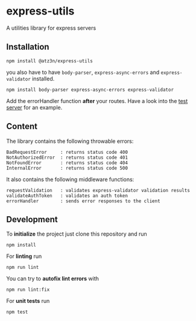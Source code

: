 # express-utils
A utilities library for express servers


## Installation

```
npm install @atz3n/express-utils
```

you also have to have `body-parser`, `express-async-errors` and `express-validator` installed.
```
npm install body-parser express-async-errors express-validator
```

Add the errorHandler function **after** your routes. Have a look into the [test server](./test/test-server/app.ts) for an example.


## Content

The library contains the following throwable errors:

```
BadRequestError     : returns status code 400
NotAuthorizedError  : returns status code 401
NotFoundError       : returns status code 404
InternalError       : returns status code 500
```


It also contains the following middleware functions:
```
requestValidation   : validates express-validator validation results
validateAuthToken   : validates an auth token
errorHandler        : sends error responses to the client
```


## Development

To **initialize** the project just clone this repository and run
```
npm install
```

For **linting** run 
```
npm run lint
```

You can try to **autofix lint errors** with
```
npm run lint:fix
```

For **unit tests** run

```
npm test
```

